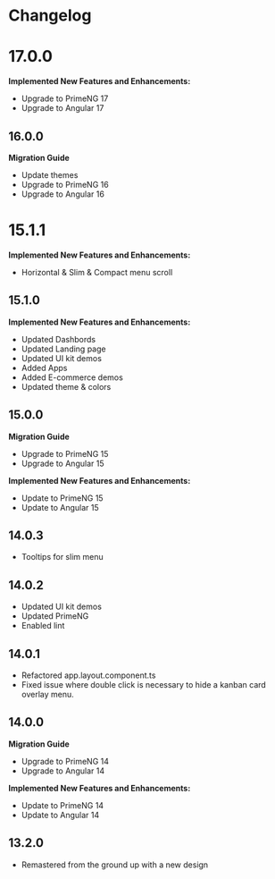 # Changelog

# 17.0.0
**Implemented New Features and Enhancements:**
- Upgrade to PrimeNG 17
- Upgrade to Angular 17

## 16.0.0
**Migration Guide**
- Update themes
- Upgrade to PrimeNG 16
- Upgrade to Angular 16

# 15.1.1

**Implemented New Features and Enhancements:**
- Horizontal & Slim & Compact menu scroll

## 15.1.0

**Implemented New Features and Enhancements:**
-   Updated Dashbords
-   Updated Landing page
-   Updated UI kit demos
-   Added Apps
-   Added E-commerce demos
-   Updated theme & colors

## 15.0.0

**Migration Guide**

-   Upgrade to PrimeNG 15
-   Upgrade to Angular 15

**Implemented New Features and Enhancements:**

-   Update to PrimeNG 15
-   Update to Angular 15

## 14.0.3

-   Tooltips for slim menu

## 14.0.2

-   Updated UI kit demos
-   Updated PrimeNG
-   Enabled lint

## 14.0.1

-   Refactored app.layout.component.ts
-   Fixed issue where double click is necessary to hide a kanban card overlay menu.

## 14.0.0

**Migration Guide**

-   Upgrade to PrimeNG 14
-   Upgrade to Angular 14

**Implemented New Features and Enhancements:**

-   Update to PrimeNG 14
-   Update to Angular 14

## 13.2.0

-   Remastered from the ground up with a new design
